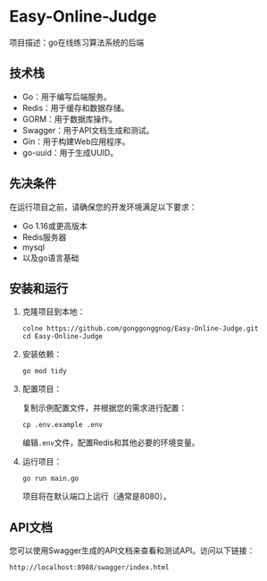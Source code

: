 # Easy-Online-Judge

项目描述：go在线练习算法系统的后端

## 技术栈

- Go：用于编写后端服务。
- Redis：用于缓存和数据存储。
- GORM：用于数据库操作。
- Swagger：用于API文档生成和测试。
- Gin：用于构建Web应用程序。
- go-uuid：用于生成UUID。

## 先决条件

在运行项目之前，请确保您的开发环境满足以下要求：

- Go 1.16或更高版本
- Redis服务器
- mysql
- 以及go语言基础

## 安装和运行

1. 克隆项目到本地：

   ```
   colne https://github.com/gonggonggnog/Easy-Online-Judge.git
   cd Easy-Online-Judge
   ```

2. 安装依赖：

   ```
   go mod tidy
   ```

3. 配置项目：

   复制示例配置文件，并根据您的需求进行配置：

   ```
   cp .env.example .env
   ```

   编辑`.env`文件，配置Redis和其他必要的环境变量。

4. 运行项目：

   ```
   go run main.go
   ```

   项目将在默认端口上运行（通常是8080）。

## API文档

您可以使用Swagger生成的API文档来查看和测试API。访问以下链接：

```
http://localhost:8988/swagger/index.html
```
